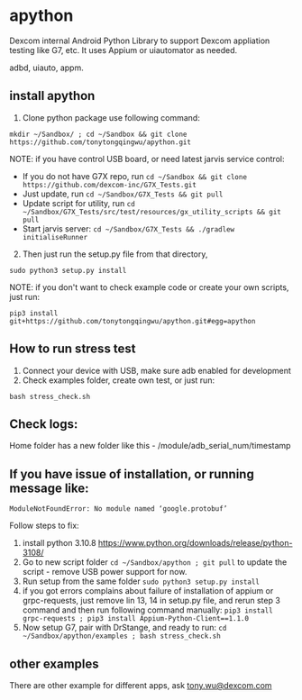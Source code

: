 # apython

Dexcom internal Android Python Library to support Dexcom appliation testing like G7, etc.  It uses Appium or uiautomator as needed.

adbd, uiauto, appm.

## install apython

1. Clone python package use following command:

`mkdir ~/Sandbox/ ; cd ~/Sandbox && git clone https://github.com/tonytongqingwu/apython.git`   

NOTE: if you have control USB board, or need latest jarvis service control:
- If you do not have G7X repo, run
`cd ~/Sandbox && git clone https://github.com/dexcom-inc/G7X_Tests.git`
- Just update, run 
`cd ~/Sandbox/G7X_Tests && git pull`
- Update script for utility, run
`cd ~/Sandbox/G7X_Tests/src/test/resources/gx_utility_scripts && git pull`
- Start jarvis server:
`cd ~/Sandbox/G7X_Tests && ./gradlew initialiseRunner`

2. Then just run the setup.py file from that directory,

`sudo python3 setup.py install`

NOTE: if you don't want to check example code or create your own scripts, just run:

`pip3 install git+https://github.com/tonytongqingwu/apython.git#egg=apython`

## How to run stress test

1. Connect your device with USB, make sure adb enabled for development
2. Check examples folder, create own test, or just run:

`bash stress_check.sh`

## Check logs:

Home folder has a new folder like this - /module/adb_serial_num/timestamp 

## If you have issue of installation, or running message like:
`ModuleNotFoundError: No module named ‘google.protobuf’`

Follow steps to fix:
1. install python 3.10.8 https://www.python.org/downloads/release/python-3108/   
2. Go to new script folder
`cd ~/Sandbox/apython ; git pull`
to update the script - remove USB power support for now.   
3. Run setup from the same folder
`sudo python3 setup.py install`
4. if you got errors complains about failure of installation of appium or grpc-requests, just remove lin 13, 14 in setup.py file, and rerun step 3 command and then run following command manually:
`pip3 install grpc-requests ; pip3 install Appium-Python-Client==1.1.0`
5. Now setup G7, pair with DrStange, and ready to run:
`cd ~/Sandbox/apython/examples ; bash stress_check.sh`

## other examples
There are other example for different apps, ask tony.wu@dexcom.com


